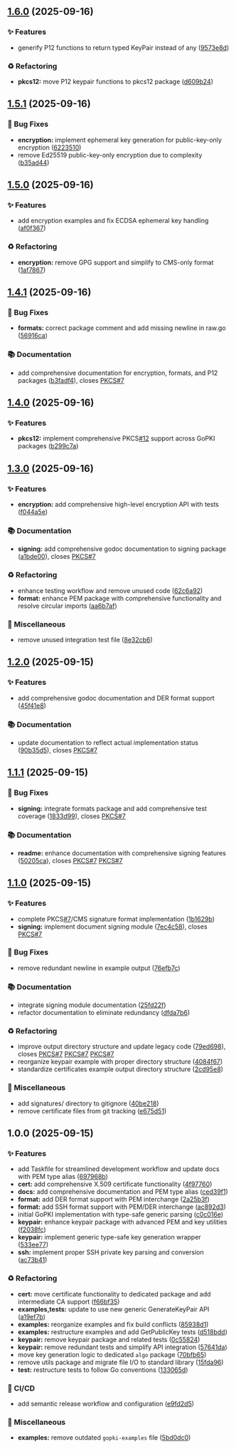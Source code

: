 ## [1.6.0](https://github.com/jasoet/gopki/compare/v1.5.1...v1.6.0) (2025-09-16)


### ✨ Features

* generify P12 functions to return typed KeyPair instead of any ([9573e8d](https://github.com/jasoet/gopki/commit/9573e8dd5a2fa748ca4b26eb70611be6087dacfb))


### ♻️ Refactoring

* **pkcs12:** move P12 keypair functions to pkcs12 package ([d609b24](https://github.com/jasoet/gopki/commit/d609b24d7299cdf13f5a9fd19f210a66d927f873))

## [1.5.1](https://github.com/jasoet/gopki/compare/v1.5.0...v1.5.1) (2025-09-16)


### 🐛 Bug Fixes

* **encryption:** implement ephemeral key generation for public-key-only encryption ([6223510](https://github.com/jasoet/gopki/commit/62235104c5c8894856f3c61e6fda635d002e5831))
* remove Ed25519 public-key-only encryption due to complexity ([b35ad44](https://github.com/jasoet/gopki/commit/b35ad444e725a39eab212f09fbd3a4059899c9e7))

## [1.5.0](https://github.com/jasoet/gopki/compare/v1.4.1...v1.5.0) (2025-09-16)


### ✨ Features

* add encryption examples and fix ECDSA ephemeral key handling ([af0f367](https://github.com/jasoet/gopki/commit/af0f367c76766401e9af2975fb33acec754780a0))


### ♻️ Refactoring

* **encryption:** remove GPG support and simplify to CMS-only format ([1af7867](https://github.com/jasoet/gopki/commit/1af7867db7db1f20c566e05848586383efe9917f))

## [1.4.1](https://github.com/jasoet/gopki/compare/v1.4.0...v1.4.1) (2025-09-16)


### 🐛 Bug Fixes

* **formats:** correct package comment and add missing newline in raw.go ([56916ca](https://github.com/jasoet/gopki/commit/56916ca2f86606b2dab224e2fa4f3211097592cf))


### 📚 Documentation

* add comprehensive documentation for encryption, formats, and P12 packages ([b3fadf4](https://github.com/jasoet/gopki/commit/b3fadf41c272ebe65892d314ffdd5d62444b8c51)), closes [PKCS#7](https://github.com/jasoet/PKCS/issues/7)

## [1.4.0](https://github.com/jasoet/gopki/compare/v1.3.0...v1.4.0) (2025-09-16)


### ✨ Features

* **pkcs12:** implement comprehensive PKCS[#12](https://github.com/jasoet/gopki/issues/12) support across GoPKI packages ([b299c7a](https://github.com/jasoet/gopki/commit/b299c7a95ec25fffbeddd8a5e7e33594cf3b65bb))

## [1.3.0](https://github.com/jasoet/gopki/compare/v1.2.0...v1.3.0) (2025-09-16)


### ✨ Features

* **encryption:** add comprehensive high-level encryption API with tests ([f044a5e](https://github.com/jasoet/gopki/commit/f044a5e8f7aacf93349e0cfd74c94e944c50c704))


### 📚 Documentation

* **signing:** add comprehensive godoc documentation to signing package ([a1bde00](https://github.com/jasoet/gopki/commit/a1bde000546228419dcd91a40d326013cf4baa55)), closes [PKCS#7](https://github.com/jasoet/PKCS/issues/7)


### ♻️ Refactoring

* enhance testing workflow and remove unused code ([62c6a92](https://github.com/jasoet/gopki/commit/62c6a927634d3997f82cb889f9929dc4c933a6a5))
* **format:** enhance PEM package with comprehensive functionality and resolve circular imports ([aa6b7af](https://github.com/jasoet/gopki/commit/aa6b7af66934985006e07d778facf8fd4aa9c681))


### 🔧 Miscellaneous

* remove unused integration test file ([8e32cb6](https://github.com/jasoet/gopki/commit/8e32cb6c50aac2181e8bef6fd4e6fbd21214f0a3))

## [1.2.0](https://github.com/jasoet/gopki/compare/v1.1.1...v1.2.0) (2025-09-15)


### ✨ Features

* add comprehensive godoc documentation and DER format support ([45f41e8](https://github.com/jasoet/gopki/commit/45f41e8bdf1bc56b7634cd3bb000ea16171213fb))


### 📚 Documentation

* update documentation to reflect actual implementation status ([90b35d5](https://github.com/jasoet/gopki/commit/90b35d596990451d7e7197941aa3d7e4fedfef08)), closes [PKCS#7](https://github.com/jasoet/PKCS/issues/7)

## [1.1.1](https://github.com/jasoet/gopki/compare/v1.1.0...v1.1.1) (2025-09-15)


### 🐛 Bug Fixes

* **signing:** integrate formats package and add comprehensive test coverage ([1833d99](https://github.com/jasoet/gopki/commit/1833d994ad214728df1a573830784fc5857220e3)), closes [PKCS#7](https://github.com/jasoet/PKCS/issues/7)


### 📚 Documentation

* **readme:** enhance documentation with comprehensive signing features ([50205ca](https://github.com/jasoet/gopki/commit/50205caa1671e1d0b0335a685ad3b22eac9db7cd)), closes [PKCS#7](https://github.com/jasoet/PKCS/issues/7) [PKCS#7](https://github.com/jasoet/PKCS/issues/7)

## [1.1.0](https://github.com/jasoet/gopki/compare/v1.0.0...v1.1.0) (2025-09-15)


### ✨ Features

* complete PKCS[#7](https://github.com/jasoet/gopki/issues/7)/CMS signature format implementation ([1b1629b](https://github.com/jasoet/gopki/commit/1b1629b05e158c7bf071de02ad12c38098590f2d))
* **signing:** implement document signing module ([7ec4c58](https://github.com/jasoet/gopki/commit/7ec4c584e63e81e6971c7337676794b0b9e28b40)), closes [PKCS#7](https://github.com/jasoet/PKCS/issues/7)


### 🐛 Bug Fixes

* remove redundant newline in example output ([76efb7c](https://github.com/jasoet/gopki/commit/76efb7c5d0c6713344739e81a69f5c09cdaa523b))


### 📚 Documentation

* integrate signing module documentation ([25fd22f](https://github.com/jasoet/gopki/commit/25fd22f77e7bb6c6a46f45785e7dbb43e1f6c9e4))
* refactor documentation to eliminate redundancy ([dfda7b6](https://github.com/jasoet/gopki/commit/dfda7b6aaef1070c6c832fc583bcc0221405d9a8))


### ♻️ Refactoring

* improve output directory structure and update legacy code ([79ed698](https://github.com/jasoet/gopki/commit/79ed6985a5bf23f816796257a2e40f9a92308002)), closes [PKCS#7](https://github.com/jasoet/PKCS/issues/7) [PKCS#7](https://github.com/jasoet/PKCS/issues/7) [PKCS#7](https://github.com/jasoet/PKCS/issues/7)
* reorganize keypair example with proper directory structure ([4084f67](https://github.com/jasoet/gopki/commit/4084f672db248e98a748ede8e3ce14cdec5050ac))
* standardize certificates example output directory structure ([2cd95e8](https://github.com/jasoet/gopki/commit/2cd95e8553aabac17fa5aabe7471707a6c6e0025))


### 🔧 Miscellaneous

* add signatures/ directory to gitignore ([40be218](https://github.com/jasoet/gopki/commit/40be2188e57ddc77080fd58f9d456023c2e4bf2e))
* remove certificate files from git tracking ([e675d51](https://github.com/jasoet/gopki/commit/e675d51b0687af63da074c192259855541c3d76c))

## 1.0.0 (2025-09-15)


### ✨ Features

* add Taskfile for streamlined development workflow and update docs with PEM type alias ([697968b](https://github.com/jasoet/gopki/commit/697968b6b1f2858f4e5ffc5d320b465cafb2a6bd))
* **cert:** add comprehensive X.509 certificate functionality ([4f97760](https://github.com/jasoet/gopki/commit/4f97760fa4889cdb8f060dd314d6f5c2a742c721))
* **docs:** add comprehensive documentation and PEM type alias ([ced39f1](https://github.com/jasoet/gopki/commit/ced39f17da3441623c9a297e8228c58ffc09ca4f))
* **format:** add DER format support with PEM interchange ([2a25b3f](https://github.com/jasoet/gopki/commit/2a25b3fe9362980bb83b1e53c82d623ca501d206))
* **format:** add SSH format support with PEM/DER interchange ([ac892d3](https://github.com/jasoet/gopki/commit/ac892d3198673d204bca4eda63d228de030bcb8d))
* initial GoPKI implementation with type-safe generic parsing ([c0c016e](https://github.com/jasoet/gopki/commit/c0c016e3b1692fac8d34fde2365d97a1fed25bc6))
* **keypair:** enhance keypair package with advanced PEM and key utilities ([f2038fc](https://github.com/jasoet/gopki/commit/f2038fc09eedad8e16180ba7f5e5d8bcee61aaff))
* **keypair:** implement generic type-safe key generation wrapper ([533ee77](https://github.com/jasoet/gopki/commit/533ee77f6d3e69ddc78e16ca63fed8e7596d6639))
* **ssh:** implement proper SSH private key parsing and conversion ([ac73b41](https://github.com/jasoet/gopki/commit/ac73b41acf3c64cdbf75445efd9ef82e18e81ba2))


### ♻️ Refactoring

* **cert:** move certificate functionality to dedicated package and add intermediate CA support ([f66bf35](https://github.com/jasoet/gopki/commit/f66bf3542437128682a27c5dfd7b88e9eea7dc54))
* **examples,tests:** update to use new generic GenerateKeyPair API ([a19ef7b](https://github.com/jasoet/gopki/commit/a19ef7b04c923e38ef949591796d00ebbac90a3b))
* **examples:** reorganize examples and fix build conflicts ([85938d1](https://github.com/jasoet/gopki/commit/85938d167b57262bfa07e78844b3e6766f58e700))
* **examples:** restructure examples and add GetPublicKey tests ([d518bdd](https://github.com/jasoet/gopki/commit/d518bdd7f3581f01d0196d439431dacc619bb90b))
* **keypair:** remove keypair package and related tests ([0c55824](https://github.com/jasoet/gopki/commit/0c5582416c2f1cc48ac2bef5baba4ce25b8edffa))
* **keypair:** remove redundant tests and simplify API integration ([57641da](https://github.com/jasoet/gopki/commit/57641da29807fff8c3bc24d5b766a7e00492c171))
* move key generation logic to dedicated `algo` package ([70bfb65](https://github.com/jasoet/gopki/commit/70bfb65adad1ce1f1f0946be61e631d4b39f9fa9))
* remove utils package and migrate file I/O to standard library ([15fda96](https://github.com/jasoet/gopki/commit/15fda9628829442c4696a23ff30fd6c1a2fdbd42))
* **test:** restructure tests to follow Go conventions ([133065d](https://github.com/jasoet/gopki/commit/133065d51b0a723444ea7a2544f6ee693e28786b))


### 👷 CI/CD

* add semantic release workflow and configuration ([e9fd2d5](https://github.com/jasoet/gopki/commit/e9fd2d51a2e9771fc1722f0f23b0ccec208ace62))


### 🔧 Miscellaneous

* **examples:** remove outdated `gopki-examples` file ([5bd0dc0](https://github.com/jasoet/gopki/commit/5bd0dc089f165c76ea1881dd2f008d7a65b761f6))
